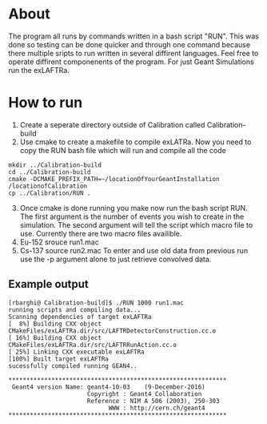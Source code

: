 # About 
The program all runs by commands written in a bash script "RUN". This was done so testing can be done quicker and through one command because there multiple sripts to run written in several diffirent languages. Feel free to operate diffirent componenents of the program. For just Geant Simulations run the exLAFTRa.
# How to run
1. Create a seperate directory outside of Calibration called Calibration-build
2. Use cmake to create a makefile to compile exLATRa. Now you need to copy the RUN bash file which will run and compile all the code 
```
mkdir ../Calibration-build
cd ../Calibration-build
cmake -DCMAKE_PREFIX_PATH=~/locationOfYourGeantInstallation /locationofCalibration
cp ../Calibration/RUN . 
```
3. Once cmake is done running you make now run the bash script RUN. The first argument is the number of events you wish to create in the simulation. The second argument will tell the script which macro file to use. Currently there are two macro files availible. 
1. Eu-152 srouce run1.mac
2. Cs-137 source run2.mac
To enter and use old data from previous run use the -p argument alone to just retrieve convolved data.

## Example output

```
[rbarghi@ Calibration-build]$ ./RUN 1000 run1.mac 
running scripts and compiling data...
Scanning dependencies of target exLAFTRa
[  8%] Building CXX object CMakeFiles/exLAFTRa.dir/src/LAFTRDetectorConstruction.cc.o
[ 16%] Building CXX object CMakeFiles/exLAFTRa.dir/src/LAFTRRunAction.cc.o
[ 25%] Linking CXX executable exLAFTRa
[100%] Built target exLAFTRa
sucessfully compiled running GEAN4..

*************************************************************
 Geant4 version Name: geant4-10-03    (9-December-2016)
                      Copyright : Geant4 Collaboration
                      Reference : NIM A 506 (2003), 250-303
                            WWW : http://cern.ch/geant4
*************************************************************

```


